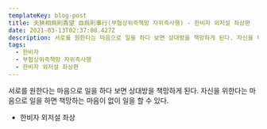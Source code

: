 ```yaml
---
templateKey: blog-post
title: 夫狹相爲則責望 自爲則事行(부협상위즉책망 자위즉사행) - 한비자 외저설 좌상편
date: 2021-03-13T02:37:08.427Z
description: 서로를 원한다는 마음으로 일을 하다 보면 상대방을 책망하게 된다. 자신을 위한다는 마음으로 일을 하면 책망하는 마음이 없이 일을 할 수 있다.
tags:
  - 한비자
  - 부협상위즉책망 자위즉사행
  - 한비자 외저설 좌상편
---
```

서로를 원한다는 마음으로 일을 하다 보면 상대방을 책망하게 된다. 자신을 위한다는 마음으로 일을 하면 책망하는 마음이 없이 일을 할 수 있다.

- 한비자 외저설 좌상